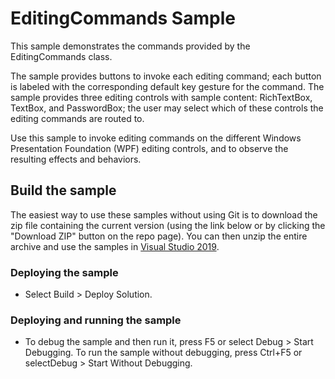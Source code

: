 # EditingCommands Sample
This sample demonstrates the commands provided by the EditingCommands class.

The sample provides buttons to invoke each editing command; each button is labeled with the corresponding default key gesture for the command. The sample provides three editing controls with sample content: RichTextBox, TextBox, and PasswordBox; the user may select which of these controls the editing commands are routed to.

Use this sample to invoke editing commands on the different Windows Presentation Foundation (WPF) editing controls, and to observe the resulting effects and behaviors.

## Build the sample
The easiest way to use these samples without using Git is to download the zip file containing the current version (using the link below or by clicking the "Download ZIP" button on the repo page). You can then unzip the entire archive and use the samples in [Visual Studio 2019](https://www.visualstudio.com/wpf-vs).

### Deploying the sample
- Select Build > Deploy Solution. 

### Deploying and running the sample
- To debug the sample and then run it, press F5 or select Debug >  Start Debugging. To run the sample without debugging, press Ctrl+F5 or selectDebug > Start Without Debugging. 

